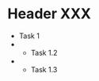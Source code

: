 <!-- TITLE: HomeXXX -->
<!-- SUBTITLE: A quick summary of Home XXX -->

# Header XXX

* Task 1
* * Task 1.2
* * Task 1.3